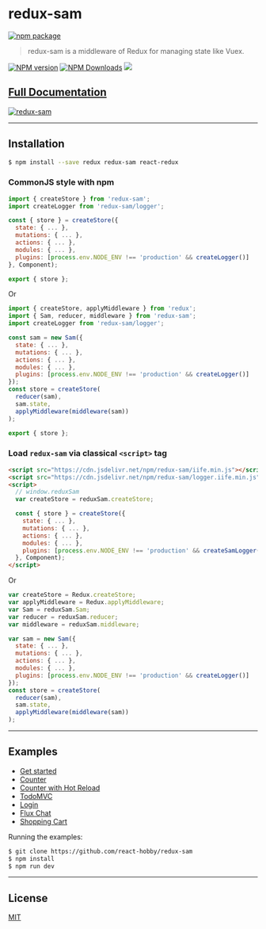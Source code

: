 # redux-sam

[![npm package](https://nodei.co/npm/redux-sam.png?downloads=true&downloadRank=true&stars=true)](https://www.npmjs.com/package/redux-sam)

> redux-sam is a middleware of Redux for managing state like Vuex.

[![NPM version](https://img.shields.io/npm/v/redux-sam.svg?style=flat)](https://npmjs.org/package/redux-sam)
[![NPM Downloads](https://img.shields.io/npm/dm/redux-sam.svg?style=flat)](https://npmjs.org/package/redux-sam)
[![](https://data.jsdelivr.com/v1/package/npm/redux-sam/badge)](https://www.jsdelivr.com/package/npm/redux-sam)

## [Full Documentation](https://react-hobby.github.io/redux-sam/)

[![redux-sam](https://react-hobby.github.io/redux-sam/zh-cn/img/redux-sam.png)](https://react-hobby.github.io/redux-sam/index.html)

---

## Installation

```bash
$ npm install --save redux redux-sam react-redux

```

### CommonJS style with npm

```js
import { createStore } from 'redux-sam';
import createLogger from 'redux-sam/logger';

const { store } = createStore({
  state: { ... },
  mutations: { ... },
  actions: { ... },
  modules: { ... },
  plugins: [process.env.NODE_ENV !== 'production' && createLogger()]
}, Component);

export { store };

```

Or

```js
import { createStore, applyMiddleware } from 'redux';
import { Sam, reducer, middleware } from 'redux-sam';
import createLogger from 'redux-sam/logger';

const sam = new Sam({
  state: { ... },
  mutations: { ... },
  actions: { ... },
  modules: { ... },
  plugins: [process.env.NODE_ENV !== 'production' && createLogger()]
});
const store = createStore(
  reducer(sam), 
  sam.state, 
  applyMiddleware(middleware(sam))
);

export { store };

```

### Load `redux-sam` via classical `<script>` tag

```html
<script src="https://cdn.jsdelivr.net/npm/redux-sam/iife.min.js"></script>
<script src="https://cdn.jsdelivr.net/npm/redux-sam/logger.iife.min.js"></script>
<script>
  // window.reduxSam
  var createStore = reduxSam.createStore;

  const { store } = createStore({
    state: { ... },
    mutations: { ... },
    actions: { ... },
    modules: { ... },
    plugins: [process.env.NODE_ENV !== 'production' && createSamLogger()]
  }, Component);
</script>

```

Or

```js
var createStore = Redux.createStore;
var applyMiddleware = Redux.applyMiddleware;
var Sam = reduxSam.Sam;
var reducer = reduxSam.reducer;
var middleware = reduxSam.middleware;

var sam = new Sam({
  state: { ... },
  mutations: { ... },
  actions: { ... },
  modules: { ... },
  plugins: [process.env.NODE_ENV !== 'production' && createLogger()]
});
const store = createStore(
  reducer(sam), 
  sam.state, 
  applyMiddleware(middleware(sam))
);

```

---

## Examples

  - [Get started](examples/start)
  - [Counter](examples/counter)
  - [Counter with Hot Reload](examples/counter-hot)
  - [TodoMVC](examples/todomvc)
  - [Login](examples/login)
  - [Flux Chat](examples/chat)
  - [Shopping Cart](examples/shopping-cart)

Running the examples:

```bash
$ git clone https://github.com/react-hobby/redux-sam
$ npm install
$ npm run dev

```

---

## License

[MIT](https://opensource.org/licenses/MIT)
